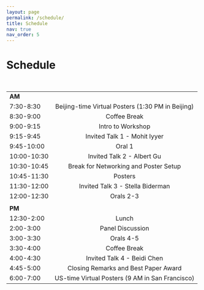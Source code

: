 ```yaml
---
layout: page
permalink: /schedule/
title: Schedule
nav: true
nav_order: 5
---
```

# Schedule


<br>
<!-- 
| &nbsp;&nbsp;&nbsp;&nbsp;&nbsp;&nbsp;&nbsp;&nbsp;&nbsp;&nbsp;&nbsp;&nbsp;&nbsp; | &nbsp;&nbsp;&nbsp;|
|-------------|:-------------|
|__AM__&nbsp;&nbsp;&nbsp;&nbsp;&nbsp;&nbsp;&nbsp;&nbsp;&nbsp;&nbsp;&nbsp;&nbsp;&nbsp;&nbsp;&nbsp;&nbsp;&nbsp;&nbsp;&nbsp;&nbsp;||
| 8:40-9:00 | Opening Remarks |
| 9:00-9:30 | Invited Talk 1 - Tatsunori Hashimoto |
| 9:30-10:00 | Invited Talk 2 - Nazneen Rajani |
| 10:00-10:15 | Break |
| 10:15-10:45 | Invited Talk 3 – Fei Xia |
| 10:45-11:30 | Panel 1: Key Techniques, Insights, and Challenges in Building Instruction-following Models
|  | Panelists: Alex Tamkin, Albert Webson, Fei Xia, Prithviraj (Raj) Ammanabrolu, Hyung Won Chung |
|-------------|:-------------|
|__PM__||
| 13:00-14:00 | Poster Session |
| 14:00-14:30 | Invited Talk 4 - Sara Hooker |
| 14:30-15:00 | Invited Talk 5 - Alex Tamkin |
| 15:00-15:15 | Break  |
| 15:15-16:00  | Panel 2: Open and Collaborative Strategies for the Large Language Model Adaptation|
|  | Panelists: Nazneen Rajani, Colin Raffel, Hao Zhang, Tatsunori Hashimoto |
| 16:00-17:20 | Oral Presentations (10 min each) |
| | 1. Understanding Hidden Context in Preference Learning: Consequences for RLHF |
| | 2. Tensor Trust: Interpretable Prompt Injection Attacks from an Online Game |
| | 3. Understanding the Effects of RLHF on LLM Generalisation and Diversity |
| | 4. Learning Interactive Real-World Simulators |
| | 5. Interactive Planning Using Large Language Models for Partially Observable Robotics Tasks |
| | 6. Self-RAG: Self-reflective Retrieval Augmented Generation |
| | 7. Delve into PPO: Implementation Matters for Stable RLHF |
| | 8. FLASK: Fine-grained Language Model Evaluation based on Alignment Skill Sets |
| 17:20-17:30 | Closing Remarks | -->


|                |               |
|----------------|:-------------:|
| **AM**         |               |
| 7:30-8:30      | Beijing-time Virtual Posters (1:30 PM in Beijing) |
| 8:30-9:00      | Coffee Break  |
| 9:00-9:15      | Intro to Workshop |
| 9:15-9:45      | Invited Talk 1 - Mohit Iyyer |
| 9:45-10:00     | Oral 1         |
| 10:00-10:30    | Invited Talk 2 - Albert Gu |
| 10:30-10:45    | Break for Networking and Poster Setup |
| 10:45-11:30    | Posters        |
| 11:30-12:00    | Invited Talk 3 - Stella Biderman |
| 12:00-12:30    | Orals 2-3      |
|                |               |
| **PM**         |               |
| 12:30-2:00     | Lunch          |
| 2:00-3:00      | Panel Discussion |
| 3:00-3:30      | Orals 4-5      |
| 3:30-4:00      | Coffee Break   |
| 4:00-4:30      | Invited Talk 4 - Beidi Chen |
| 4:45-5:00      | Closing Remarks and Best Paper Award |
| 6:00-7:00      | US-time Virtual Posters (9 AM in San Francisco) |